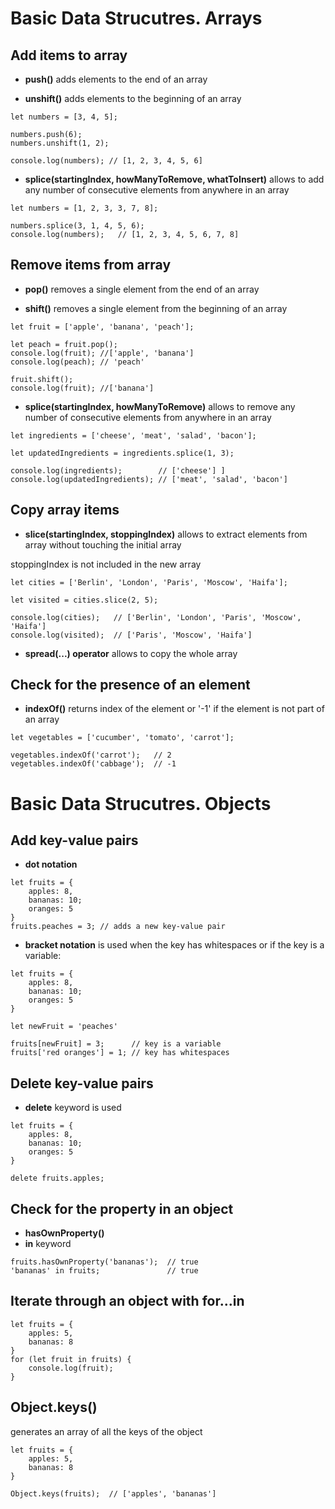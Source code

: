 # Basic Data Strucutres. Arrays

## Add items to array

- **push()** adds elements to the end of an array

- **unshift()** adds elements to the beginning of an array

```
let numbers = [3, 4, 5];

numbers.push(6);
numbers.unshift(1, 2);

console.log(numbers); // [1, 2, 3, 4, 5, 6]
```

- **splice(startingIndex, howManyToRemove, whatToInsert)** allows to add any number of consecutive elements from anywhere in an array

```
let numbers = [1, 2, 3, 3, 7, 8];

numbers.splice(3, 1, 4, 5, 6);
console.log(numbers);   // [1, 2, 3, 4, 5, 6, 7, 8]
```

## Remove items from array

- **pop()** removes a single element from the end of an array

- **shift()** removes a single element from the beginning of an array

```
let fruit = ['apple', 'banana', 'peach'];

let peach = fruit.pop();
console.log(fruit); //['apple', 'banana']
console.log(peach); // 'peach'

fruit.shift();
console.log(fruit); //['banana']
```

- **splice(startingIndex, howManyToRemove)** allows to remove any number of consecutive elements from anywhere in an array

```
let ingredients = ['cheese', 'meat', 'salad', 'bacon'];

let updatedIngredients = ingredients.splice(1, 3);

console.log(ingredients);        // ['cheese'] ]
console.log(updatedIngredients); // ['meat', 'salad', 'bacon']
```


## Copy array items

- **slice(startingIndex, stoppingIndex)** allows to extract elements from array without touching the initial array

stoppingIndex is not included in the new array

```
let cities = ['Berlin', 'London', 'Paris', 'Moscow', 'Haifa'];

let visited = cities.slice(2, 5);

console.log(cities);   // ['Berlin', 'London', 'Paris', 'Moscow', 'Haifa']
console.log(visited);  // ['Paris', 'Moscow', 'Haifa']
```

- **spread(...) operator** allows to copy the whole array


## Check for the presence of an element

- **indexOf()** returns index of the element or '-1' if the element is not part of an array

```
let vegetables = ['cucumber', 'tomato', 'carrot'];

vegetables.indexOf('carrot');   // 2
vegetables.indexOf('cabbage');  // -1
```

# Basic Data Strucutres. Objects

## Add key-value pairs

- **dot notation**

```
let fruits = {
    apples: 8,
    bananas: 10;
    oranges: 5
}
fruits.peaches = 3; // adds a new key-value pair
```

- **bracket notation** is used when the key has whitespaces or if the key is a variable:

```
let fruits = {
    apples: 8,
    bananas: 10;
    oranges: 5
}

let newFruit = 'peaches'

fruits[newFruit] = 3;      // key is a variable
fruits['red oranges'] = 1; // key has whitespaces
```


## Delete key-value pairs

- **delete** keyword is used

```
let fruits = {
    apples: 8,
    bananas: 10;
    oranges: 5
}

delete fruits.apples;
```


## Check for the property in an object

- **hasOwnProperty()**
- **in** keyword

```
fruits.hasOwnProperty('bananas');  // true
'bananas' in fruits;               // true
```

## Iterate through an object with for...in

```
let fruits = {
    apples: 5,
    bananas: 8
}
for (let fruit in fruits) {
    console.log(fruit);
}
```


## Object.keys()

generates an array of all the keys of the object

```
let fruits = {
    apples: 5,
    bananas: 8
}

Object.keys(fruits);  // ['apples', 'bananas']
```
